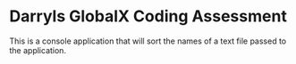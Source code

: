 # Darryls GlobalX Coding Assessment

This is a console application that will sort the names of a text file passed to the application.
